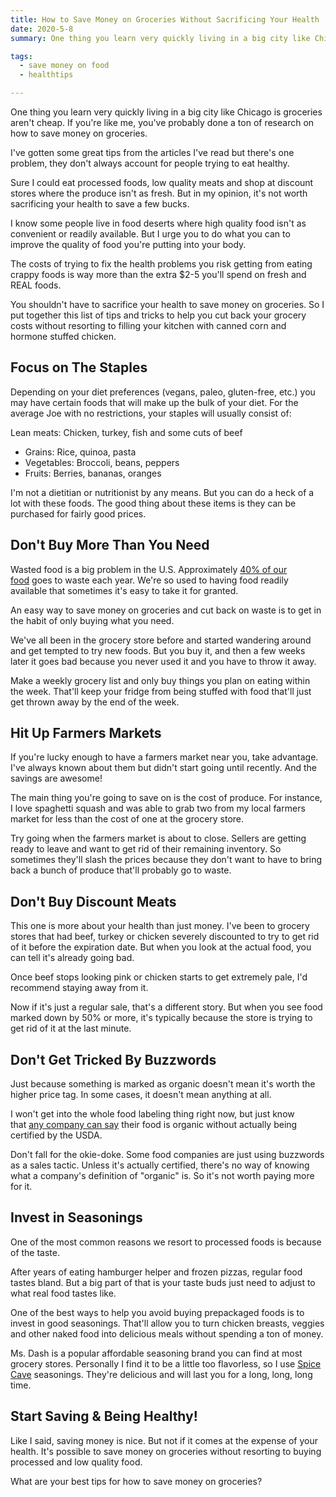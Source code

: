 ```yaml
---
title: How to Save Money on Groceries Without Sacrificing Your Health
date: 2020-5-8
summary: One thing you learn very quickly living in a big city like Chicago is groceries aren't cheap. If you're like me, you've probably done a ton of research on how to save money on groceries.

tags: 
  - save money on food
  - healthtips

---
```


One thing you learn very quickly living in a big city like Chicago is groceries aren't cheap. If you're like me, you've probably done a ton of research on how to save money on groceries.

I've gotten some great tips from the articles I've read but there's one problem, they don't always account for people trying to eat healthy.

Sure I could eat processed foods, low quality meats and shop at discount stores where the produce isn't as fresh. But in my opinion, it's not worth sacrificing your health to save a few bucks.

I know some people live in food deserts where high quality food isn't as convenient or readily available. But I urge you to do what you can to improve the quality of food you're putting into your body.

The costs of trying to fix the health problems you risk getting from eating crappy foods is way more than the extra $2-5 you'll spend on fresh and REAL foods.

You shouldn't have to sacrifice your health to save money on groceries. So I put together this list of tips and tricks to help you cut back your grocery costs without resorting to filling your kitchen with canned corn and hormone stuffed chicken.

Focus on The Staples
--------------------

​Depending on your diet preferences (vegans, paleo, gluten-free, etc.) you may have certain foods that will make up the bulk of your diet. For the average Joe with no restrictions, your staples will usually consist of: 

Lean meats: Chicken, turkey, fish and some cuts of beef 

*   Grains: Rice, quinoa, pasta
*   Vegetables: Broccoli, beans, peppers
*   Fruits: Berries, bananas, oranges

I'm not a dietitian or nutritionist by any means. But you can do a heck of a lot with these foods. The good thing about these items is they can be purchased for fairly good prices.

Don't Buy More Than You Need
----------------------------

Wasted food is a big problem in the U.S. Approximately [40% of our food](http://www.fao.org/news/story/en/item/74192/icode/) goes to waste each year. We're so used to having food readily available that sometimes it's easy to take it for granted.​

An easy way to save money on groceries and cut back on waste is to get in the habit of only buying what you need.

We've all been in the grocery store before and started wandering around and get tempted to try new foods. But you buy it, and then a few weeks later it goes bad because you never used it and you have to throw it away.

Make a weekly grocery list and only buy things you plan on eating within the week. That'll keep your fridge from being stuffed with food that'll just get thrown away by the end of the week.

Hit Up Farmers Markets
----------------------

If you're lucky enough to have a farmers market near you, take advantage. I've always known about them but didn't start going until recently. And the savings are awesome!

The main thing you're going to save on is the cost of produce. For instance, I love spaghetti squash and was able to grab two from my local farmers market for less than the cost of one at the grocery store.

Try going when the farmers market is about to close. Sellers are getting ready to leave and want to get rid of their remaining inventory. So sometimes they'll slash the prices because they don't want to have to bring back a bunch of produce that'll probably go to waste. ​

Don't Buy Discount Meats
------------------------

This one is more about your health than just money. I've been to grocery stores that had beef, turkey or chicken severely discounted​ to try to get rid of it before the expiration date. But when you look at the actual food, you can tell it's already going bad.

Once beef stops looking pink or chicken starts to get extremely pale, I'd recommend staying away from it.

Now if it's just a regular sale, that's a different story. But when you see food marked down by 50% or more, it's typically because the store is trying to get rid of it at the last minute.​

Don't Get Tricked By Buzzwords
------------------------------

Just because something is marked as organic doesn't mean it's worth the higher price tag. In some cases, it doesn't mean anything at all.

I won't get into the whole food labeling thing right now, but just know that [any company can say](https://www.ams.usda.gov/rules-regulations/organic/labeling) their food is organic without actually being certified by the USDA.​

Don't fall for the okie-doke. Some food companies are just using buzzwords as a sales tactic. Unless it's actually certified, there's no way of knowing what a company's definition of "organic" is. So it's not worth paying more for it.​

Invest in Seasonings
--------------------

One of the most common reasons we resort to processed foods is because of the taste.

After years of eating hamburger helper and frozen pizzas, regular food tastes bland. But a big part of that is your taste buds just need to adjust to what real food tastes like.

One of the best ways to help you avoid buying prepackaged foods is to invest in good seasonings. That'll allow you to turn chicken breasts, veggies and other naked food into delicious meals without spending a ton of money.

Ms. Dash is a popular affordable seasoning brand you can find at most grocery stores. Personally I find it to be a little too flavorless, so I use [Spice Cave](https://thespicecave.com/) seasonings. They're delicious and will last you for a long, long, long time. ​

Start Saving & Being Healthy!
-----------------------------

Like I said, saving money is nice. But not if it comes at the expense of your health. It's possible to save money on groceries without resorting to buying processed and low quality food.

What are your best tips for how to save money on groceries?

